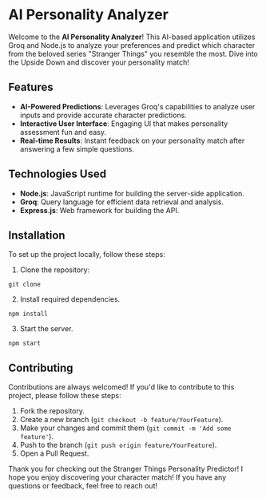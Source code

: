 # AI Personality Analyzer

Welcome to the **AI Personality Analyzer**! This AI-based application utilizes Groq and Node.js to analyze your preferences and predict which character from the beloved series "Stranger Things" you resemble the most. Dive into the Upside Down and discover your personality match!

## Features

- **AI-Powered Predictions**: Leverages Groq's capabilities to analyze user inputs and provide accurate character predictions.
- **Interactive User Interface**: Engaging UI that makes personality assessment fun and easy.
- **Real-time Results**: Instant feedback on your personality match after answering a few simple questions.

## Technologies Used

- **Node.js**: JavaScript runtime for building the server-side application.
- **Groq**: Query language for efficient data retrieval and analysis.
- **Express.js**: Web framework for building the API.

## Installation

To set up the project locally, follow these steps:

1. Clone the repository:

```
git clone 
```
2. Install required dependencies.

``` 
npm install
```

3. Start the server.

``` 
npm start
```

## Contributing

Contributions are always welcomed! If you'd like to contribute to this project, please follow these steps:

1. Fork the repository.
2. Create a new branch (`git checkout -b feature/YourFeature`).
3. Make your changes and commit them (`git commit -m 'Add some feature'`).
4. Push to the branch (`git push origin feature/YourFeature`).
5. Open a Pull Request.


Thank you for checking out the Stranger Things Personality Predictor! I hope you enjoy discovering your character match! If you have any questions or feedback, feel free to reach out!
